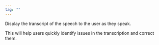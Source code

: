 ```yaml
---
tag: ""
---
```

Display the transcript of the speech to the user as they speak. 

This will help users quickly identify issues in the transcription and correct them.